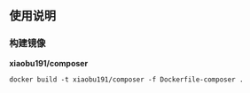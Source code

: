 ## 使用说明

### 构建镜像

**xiaobu191/composer**

```shell
docker build -t xiaobu191/composer -f Dockerfile-composer .
```
